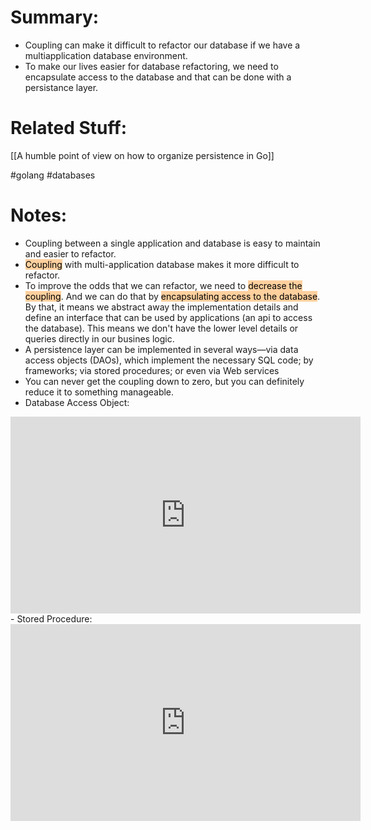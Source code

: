 # Summary:
- Coupling can make it difficult to refactor our database if we have a multiapplication database environment.
- To make our lives easier for database refactoring, we need to encapsulate access to the database and that can be done with a persistance layer.
# Related Stuff:
[[A humble point of view on how to organize persistence in Go]]

#golang 
#databases

# Notes:
- Coupling between a single application and database is easy to maintain and easier to refactor.
- <mark style="background: #FFB86CA6;">Coupling</mark> with multi-application database makes it more difficult to refactor.
- To improve the odds that we can refactor, we need to <mark style="background: #FFB86CA6;">decrease the coupling</mark>. And we can do that by <mark style="background: #FFB86CA6;">encapsulating access to the database</mark>. By that, it means we abstract away the implementation details and define an interface that can be used by applications (an api to access the database). This means we don't have the lower level details or queries directly in our busines logic. 
-  A persistence layer can be implemented in several ways—via data access objects (DAOs), which implement the necessary SQL code; by frameworks; via stored procedures; or even via Web services
- You can never get the coupling down to zero, but you can definitely reduce it to something manageable.
- Database Access Object:
<iframe width="560" height="315" src="https://www.youtube.com/embed/9fVQ_mvzV48" title="YouTube video player" frameborder="0" allow="accelerometer; autoplay; clipboard-write; encrypted-media; gyroscope; picture-in-picture" allowfullscreen></iframe>
- Stored Procedure:
  <iframe width="560" height="315" src="https://www.youtube.com/embed/NrBJmtD0kEw" title="YouTube video player" frameborder="0" allow="accelerometer; autoplay; clipboard-write; encrypted-media; gyroscope; picture-in-picture" allowfullscreen></iframe>
